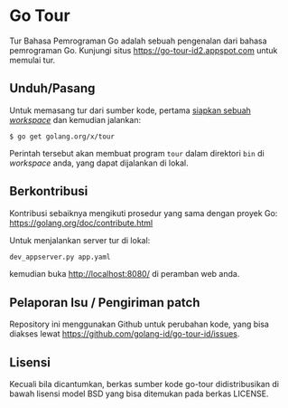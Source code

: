 # Go Tour

Tur Bahasa Pemrograman Go adalah sebuah pengenalan dari bahasa pemrograman Go.
Kunjungi situs https://go-tour-id2.appspot.com untuk memulai tur.

## Unduh/Pasang

Untuk memasang tur dari sumber kode, pertama
[siapkan sebuah _workspace_](https://golang.org/doc/code.html)
dan kemudian jalankan:

    $ go get golang.org/x/tour

Perintah tersebut akan membuat program `tour` dalam direktori `bin` di
_workspace_ anda, yang dapat dijalankan di lokal.

## Berkontribusi

Kontribusi sebaiknya mengikuti prosedur yang sama dengan proyek Go:
https://golang.org/doc/contribute.html

Untuk menjalankan server tur di lokal:
```sh
dev_appserver.py app.yaml
```

kemudian buka [http://localhost:8080/](http://localhost:8080) di peramban web
anda.

## Pelaporan Isu / Pengiriman patch

Repository ini menggunakan Github untuk perubahan kode, yang bisa diakses
lewat https://github.com/golang-id/go-tour-id/issues.

## Lisensi

Kecuali bila dicantumkan, berkas sumber kode go-tour didistribusikan di bawah
lisensi model BSD yang bisa ditemukan pada berkas LICENSE.
